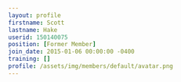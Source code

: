 ```yaml
---
layout: profile
firstname: Scott
lastname: Hake
userid: 150140075
position: [Former Member]
join_date: 2015-01-06 00:00:00 -0400
training: []
profile: /assets/img/members/default/avatar.png
---
```

